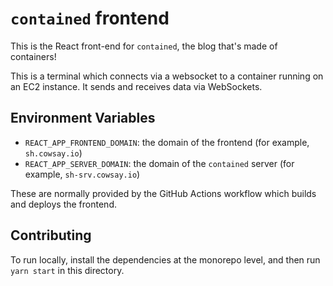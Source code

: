 # `contained` frontend

This is the React front-end for `contained`, the blog that's made of containers!

This is a terminal which connects via a websocket to a container running on an EC2 instance. It sends and receives data via WebSockets.

## Environment Variables

- `REACT_APP_FRONTEND_DOMAIN`: the domain of the frontend (for example, `sh.cowsay.io`)
- `REACT_APP_SERVER_DOMAIN`: the domain of the `contained` server (for example, `sh-srv.cowsay.io`)

These are normally provided by the GitHub Actions workflow which builds and deploys the frontend.

## Contributing

To run locally, install the dependencies at the monorepo level, and then run `yarn start` in this directory.
